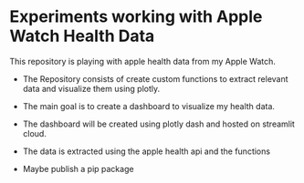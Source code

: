 # Experiments working with Apple Watch Health Data

<p>This repository is playing with apple health data from my Apple Watch.</p>

* The Repository consists of create custom functions to extract relevant data and visualize them using plotly.

* The main goal is to create a dashboard to visualize my health data.

* The dashboard will be created using plotly dash and hosted on streamlit cloud.

* The data is extracted using the apple health api and the functions

* Maybe publish a pip package 